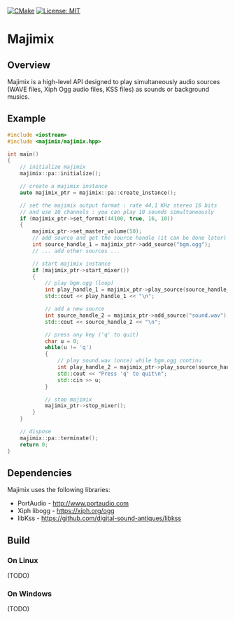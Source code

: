 [![CMake](https://github.com/ZombiTefu/majimix/actions/workflows/cmake.yml/badge.svg)](https://github.com/ZombiTefu/majimix/actions/workflows/cmake.yml)
[![License: MIT](https://img.shields.io/badge/License-MIT-blue.svg)](https://opensource.org/licenses/MIT)
# Majimix

## Overview
Majimix is a high-level API designed to play simultaneously audio sources (WAVE files, Xiph Ogg audio files, KSS files) as sounds or background musics.


## Example
```cpp
#include <iostream>
#include <majimix/majimix.hpp>

int main()
{
    // initialize majimix
    majimix::pa::initialize();

    // create a majimix instance
    auto majimix_ptr = majimix::pa::create_instance();

    // set the majimix output format : rate 44,1 KHz stereo 16 bits
    // and use 10 channels : you can play 10 sounds simultaneously
    if (majimix_ptr->set_format(44100, true, 16, 10))
    {
        majimix_ptr->set_master_volume(50);
        // add source and get the source handle (it can be done later)
        int source_handle_1 = majimix_ptr->add_source("bgm.ogg");
        // ... add other sources ...

        // start majimix instance
        if (majimix_ptr->start_mixer())
        {
            // play bgm.ogg (loop)
            int play_handle_1 = majimix_ptr->play_source(source_handle_1, true, false);
            std::cout << play_handle_1 << "\n";

            // add a new source
            int source_handle_2 = majimix_ptr->add_source("sound.wav");
            std::cout << source_handle_2 << "\n";

            // press any key ('q' to quit)
            char u = 0;
            while(u != 'q') 
            {
                // play sound.wav (once) while bgm.ogg continu
                int play_handle_2 = majimix_ptr->play_source(source_handle_2);
                std::cout << "Press 'q' to quit\n";
                std::cin >> u; 
            }

            // stop majimix
            majimix_ptr->stop_mixer();
        }
    }

    // dispose
    majimix::pa::terminate();
    return 0;
}
 ```

 ## Dependencies

 Majimix uses the following libraries:<br>
   - PortAudio   - http://www.portaudio.com
   - Xiph libogg - https://xiph.org/ogg
   - libKss      - https://github.com/digital-sound-antiques/libkss

 ## Build

 ### On Linux
 (TODO)

 ### On Windows
 (TODO)
